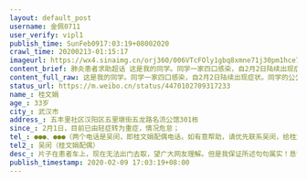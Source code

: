 ```yaml
---
layout: default_post
username: 金佩0711
user_verify: vipl1
publish_time: SunFeb0917:03:19+08002020
crawl_time: 20200213-01:15:17
imageurl: https://wx4.sinaimg.cn/orj360/006VTcFOly1gbq8xmne71j30pm1hce7x.jpg,https://wx1.sinaimg.cn/orj360/006VTcFOly1gbq8xnzmmgj30pm1hc1kx.jpg,https://wx2.sinaimg.cn/orj360/006VTcFOly1gbq8xoryb0j30pm1hc4qp.jpg
content_brief: 肺炎患者求助超话 这是我的同学。同学一家四口感染，自2月2日陆续出现症状。同学的公公已于2月4日入住方舱医院，其余三口，包括同学，同学的配偶和同学的婆婆在家隔离，无法收治，孩子不在家，孩子正常，已经送到亲戚家里.目前情况危急，同学已由轻症转为重症，呼吸困难，撑不了几天了！希望得到救 ...全文
content_full_raw: 这是我的同学。同学一家四口感染，自2月2日陆续出现症状。同学的公公已于2月4日入住方舱医院，其余三口，包括同学，同学的配偶和同学的婆婆在家隔离，无法收治，孩子不在家，孩子正常，已经送到亲戚家里.目前情况危急，同学已由轻症转为重症，呼吸困难，撑不了几天了！希望得到救助，尽快有医院收治！【姓名】桂文娟【年龄】33岁【所在城市】武汉市【所在小区、社区】五丰里社区汉阳区五里墩街五龙路名流公馆301栋【患病时间】2月1日，目前已由轻症转为重症，情况危怠；【联系方式】●●●、●●●（两个电话是吴闵，即桂文娟配偶电话。如有意帮助，请优先联系吴闵，给桂文娟良好休息空间，谢谢！）；【其他紧急联系人】：吴闵（桂文娟配偶）【病情描述】片子在患者车上，现在无法出门去取，望广大网友理解。但是我保证所述句句属实！恳请热心网友转发！武汉武汉
status_url: https://m.weibo.cn/status/4470102709317233
name_: 桂文娟
age_: 33岁
city_: 武汉市
address_: 五丰里社区汉阳区五里墩街五龙路名流公馆301栋
since_: 2月1日，目前已由轻症转为重症，情况危怠；
tel_: ●●●、●●●（两个电话是吴闵，即桂文娟配偶电话。如有意帮助，请优先联系吴闵，给桂文娟良好休息空间，谢谢！）；
tel2_: 吴闵（桂文娟配偶）
desc_: 片子在患者车上，现在无法出门去取，望广大网友理解。但是我保证所述句句属实！恳请热心网友转发！武汉武汉
publish_timestamp: 2020-02-09 17:03:19+08:00
---
```

